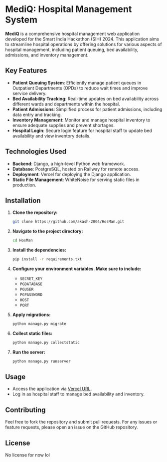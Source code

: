 # **MediQ: Hospital Management System**

**MediQ** is a comprehensive hospital management web application developed for the Smart India Hackathon (SIH) 2024. This application aims to streamline hospital operations by offering solutions for various aspects of hospital management, including patient queuing, bed availability, admissions, and inventory management.

## **Key Features**

- **Patient Queuing System**: Efficiently manage patient queues in Outpatient Departments (OPDs) to reduce wait times and improve service delivery.
- **Bed Availability Tracking**: Real-time updates on bed availability across different wards and departments within the hospital.
- **Patient Admissions**: Simplified process for patient admissions, including data entry and tracking.
- **Inventory Management**: Monitor and manage hospital inventory to ensure adequate supplies and prevent shortages.
- **Hospital Login**: Secure login feature for hospital staff to update bed availability and view inventory details.

## **Technologies Used**

- **Backend**: Django, a high-level Python web framework.
- **Database**: PostgreSQL, hosted on Railway for remote access.
- **Deployment**: Vercel for deploying the Django application.
- **Static File Management**: WhiteNoise for serving static files in production.

## **Installation**

1. **Clone the repository:**

    ```bash
    git clone https://github.com/akash-2004/HosMan.git
    ```

2. **Navigate to the project directory:**

    ```bash
    cd HosMan
    ```

3. **Install the dependencies:**

    ```bash
    pip install -r requirements.txt
    ```

4. **Configure your environment variables. Make sure to include:**

    - `SECRET_KEY`
    - `PGDATABASE`
    - `PGUSER`
    - `PGPASSWORD`
    - `HOST`
    - `PORT`

5. **Apply migrations:**

    ```bash
    python manage.py migrate
    ```

6. **Collect static files:**

    ```bash
    python manage.py collectstatic
    ```

7. **Run the server:**

    ```bash
    python manage.py runserver
    ```

## **Usage**

- Access the application via [Vercel URL](https://hos-man.vercel.app).
- Log in as hospital staff to manage bed availability and inventory.

## **Contributing**

Feel free to fork the repository and submit pull requests. For any issues or feature requests, please open an issue on the GitHub repository.

## **License**

No license for now lol
